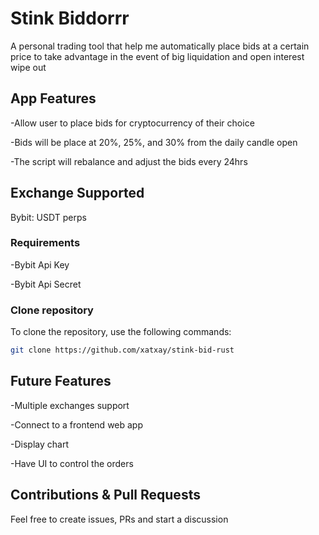 # Stink Biddorrr

A personal trading tool that help me automatically place bids at a certain price to take advantage in the event of big liquidation and open interest wipe out

## App Features

-Allow user to place bids for cryptocurrency of their choice

-Bids will be place at 20%, 25%, and 30% from the daily candle open

-The script will rebalance and adjust the bids every 24hrs

## Exchange Supported

Bybit: USDT perps

### Requirements

-Bybit Api Key

-Bybit Api Secret

### Clone repository

To clone the repository, use the following commands:

```sh
git clone https://github.com/xatxay/stink-bid-rust
```

## Future Features

-Multiple exchanges support

-Connect to a frontend web app

-Display chart

-Have UI to control the orders

## Contributions & Pull Requests

Feel free to create issues, PRs and start a discussion
